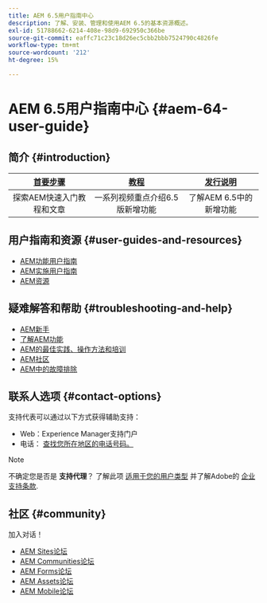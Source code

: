 ```yaml
---
title: AEM 6.5用户指南中心
description: 了解、安装、管理和使用AEM 6.5的基本资源概述。
exl-id: 51788662-6214-408e-98d9-692950c366be
source-git-commit: eaffc71c23c18d26ec5cbb2bbb7524790c4826fe
workflow-type: tm+mt
source-wordcount: '212'
ht-degree: 15%

---
```


# AEM 6.5用户指南中心 {#aem-64-user-guide}

## 简介 {#introduction}

| [首要步骤](https://experienceleague.adobe.com/docs/experience-manager-cloud-service/content/home.html) | [教程](https://experienceleague.adobe.com/docs/experience-manager-tutorials.html) | [发行说明](https://experienceleague.adobe.com/docs/experience-manager-65/release-notes/release-notes.html?lang=zh-Hans) |
|:-:|:-:|:-:|
| 探索AEM快速入门教程和文章 | 一系列视频重点介绍6.5版新增功能 | 了解AEM 6.5中的新增功能 |

## 用户指南和资源 {#user-guides-and-resources}

* [AEM功能用户指南](capabilities.md)
* [AEM实施用户指南](implementation.md)
* [AEM资源](resources.md)

## 疑难解答和帮助 {#troubleshooting-and-help}

* [AEM新手](new.md)
* [了解AEM功能](learn.md)
* [AEM的最佳实践、操作方法和培训](best-practice.md)
* [AEM社区](community.md)
* [AEM中的故障排除](troubleshooting.md)

## 联系人选项 {#contact-options}

支持代表可以通过以下方式获得辅助支持：

* Web：Experience Manager支持门户
* 电话： [查找您所在地区的电话号码。](https://experienceleague.adobe.com/?support-tab=home#support)

>[!NOTE]
>
>不确定您是否是 **支持代理**？ 了解此项 [适用于您的用户类型](https://helpx.adobe.com/experience-cloud/supported-users.html) 并了解Adobe的 [企业支持条款](https://helpx.adobe.com/support/programs/enterprise-support-terms.html).

## 社区 {#community}

加入对话！

* [AEM Sites论坛](https://help-forums.adobe.com/content/adobeforums/en/experience-manager-forum/adobe-experience-manager.html)
* [AEM Communities论坛](https://help-forums.adobe.com/content/adobeforums/en/experience-manager-forum/aem-communities.html)
* [AEM Forms论坛](https://help-forums.adobe.com/content/adobeforums/en/experience-manager-forum/aem-forms.html)
* [AEM Assets论坛](https://help-forums.adobe.com/content/adobeforums/en/experience-manager-forum/aem-assets.html)
* [AEM Mobile论坛](https://experienceleaguecommunities.adobe.com/)
